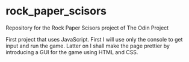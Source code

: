 # rock_paper_scisors
Repository for the Rock Paper Scisors project of The Odin Project

First project that uses JavaScript. First I will use only the console to get
input and run the game. Latter on I shall make the page prettier by 
introducing a GUI for the game using HTML and CSS.
